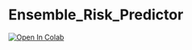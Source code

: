 # Ensemble_Risk_Predictor

<a href="https://colab.research.google.com/github/huseyincavusbi/Ensemble_Risk_Predictor/blob/main/Ensemble_Risk_Predictor.ipynb" target="_parent"><img src="https://colab.research.google.com/assets/colab-badge.svg" alt="Open In Colab"/></a>
